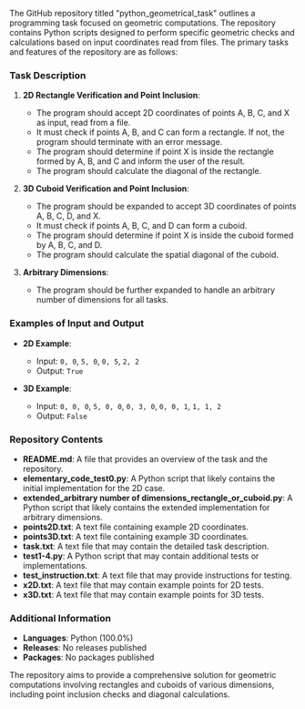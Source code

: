 The GitHub repository titled "python_geometrical_task" outlines a programming task focused on geometric computations. The repository contains Python scripts designed to perform specific geometric checks and calculations based on input coordinates read from files. The primary tasks and features of the repository are as follows:

### Task Description

1. **2D Rectangle Verification and Point Inclusion**:
   - The program should accept 2D coordinates of points A, B, C, and X as input, read from a file.
   - It must check if points A, B, and C can form a rectangle. If not, the program should terminate with an error message.
   - The program should determine if point X is inside the rectangle formed by A, B, and C and inform the user of the result.
   - The program should calculate the diagonal of the rectangle.

2. **3D Cuboid Verification and Point Inclusion**:
   - The program should be expanded to accept 3D coordinates of points A, B, C, D, and X.
   - It must check if points A, B, C, and D can form a cuboid.
   - The program should determine if point X is inside the cuboid formed by A, B, C, and D.
   - The program should calculate the spatial diagonal of the cuboid.

3. **Arbitrary Dimensions**:
   - The program should be further expanded to handle an arbitrary number of dimensions for all tasks.

### Examples of Input and Output

- **2D Example**:
  - Input: `0, 0`, `5, 0`, `0, 5`, `2, 2`
  - Output: `True`

- **3D Example**:
  - Input: `0, 0, 0`, `5, 0, 0`, `0, 3, 0`, `0, 0, 1`, `1, 1, 2`
  - Output: `False`

### Repository Contents

- **README.md**: A file that provides an overview of the task and the repository.
- **elementary_code_test0.py**: A Python script that likely contains the initial implementation for the 2D case.
- **extended_arbitrary number of dimensions_rectangle_or_cuboid.py**: A Python script that likely contains the extended implementation for arbitrary dimensions.
- **points2D.txt**: A text file containing example 2D coordinates.
- **points3D.txt**: A text file containing example 3D coordinates.
- **task.txt**: A text file that may contain the detailed task description.
- **test1-4.py**: A Python script that may contain additional tests or implementations.
- **test_instruction.txt**: A text file that may provide instructions for testing.
- **x2D.txt**: A text file that may contain example points for 2D tests.
- **x3D.txt**: A text file that may contain example points for 3D tests.

### Additional Information

- **Languages**: Python (100.0%)
- **Releases**: No releases published
- **Packages**: No packages published

The repository aims to provide a comprehensive solution for geometric computations involving rectangles and cuboids of various dimensions, including point inclusion checks and diagonal calculations.
